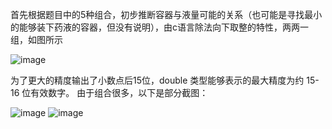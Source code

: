 首先根据题目中的5种组合，初步推断容器与液量可能的关系（也可能是寻找最小的能够装下药液的容器，但没有说明），由c语言除法向下取整的特性，两两一组，如图所示

![image](https://github.com/ispTao/code/assets/157105980/9269a9d6-81a0-4d48-8765-47bc3f45a81b)

为了更大的精度输出了小数点后15位，double 类型能够表示的最大精度为约 15-16 位有效数字。
由于组合很多，以下是部分截图：

![image](https://github.com/ispTao/code/assets/157105980/e3e887e6-d9dd-41d8-9a6f-6a6d0ea7d583)
![image](https://github.com/ispTao/code/assets/157105980/698c086a-97bf-4596-afef-79cf320a2de8)
